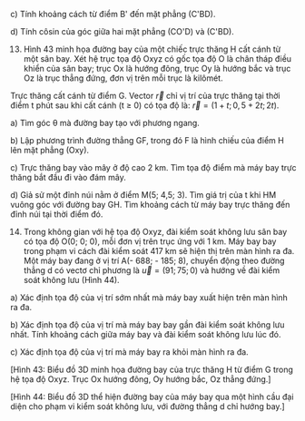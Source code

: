 c) Tính khoảng cách từ điểm B' đến mặt phẳng (C'BD).

d) Tính côsin của góc giữa hai mặt phẳng (CO'D) và (C'BD).

13. Hình 43 minh họa đường bay của một chiếc trực thăng H cất cánh từ một sân bay. Xét hệ trục tọa độ Oxyz có gốc tọa độ O là chân tháp điều khiển của sân bay; trục Ox là hướng đông, trục Oy là hướng bắc và trục Oz là trục thẳng đứng, đơn vị trên mỗi trục là kilômét.

Trực thăng cất cánh từ điểm G.
Vector $\vec{r}$ chỉ vị trí của trực thăng tại thời điểm t phút sau khi cất cánh (t ≥ 0) có tọa độ là: $\vec{r} = (1 + t; 0,5 + 2t; 2t)$.

a) Tìm góc θ mà đường bay tạo với phương ngang.

b) Lập phương trình đường thẳng GF, trong đó F là hình chiếu của điểm H lên mặt phẳng (Oxy).

c) Trực thăng bay vào mây ở độ cao 2 km. Tìm tọa độ điểm mà máy bay trực thăng bắt đầu đi vào đám mây.

d) Giả sử một đỉnh núi nằm ở điểm M(5; 4,5; 3). Tìm giá trị của t khi HM vuông góc với đường bay GH. Tìm khoảng cách từ máy bay trực thăng đến đỉnh núi tại thời điểm đó.

14. Trong không gian với hệ tọa độ Oxyz, đài kiểm soát không lưu sân bay có tọa độ O(0; 0; 0), mỗi đơn vị trên trục ứng với 1 km. Máy bay bay trong phạm vi cách đài kiểm soát 417 km sẽ hiện thị trên màn hình ra đa. Một máy bay đang ở vị trí A(- 688; - 185; 8), chuyển động theo đường thẳng d có vectơ chỉ phương là $\vec{u} = (91; 75; 0)$ và hướng về đài kiểm soát không lưu (Hình 44).

a) Xác định tọa độ của vị trí sớm nhất mà máy bay xuất hiện trên màn hình ra đa.

b) Xác định tọa độ của vị trí mà máy bay bay gần đài kiểm soát không lưu nhất. Tính khoảng cách giữa máy bay và đài kiểm soát không lưu lúc đó.

c) Xác định tọa độ của vị trí mà máy bay ra khỏi màn hình ra đa.

[Hình 43: Biểu đồ 3D minh họa đường bay của trực thăng H từ điểm G trong hệ tọa độ Oxyz. Trục Ox hướng đông, Oy hướng bắc, Oz thẳng đứng.]

[Hình 44: Biểu đồ 3D thể hiện đường bay của máy bay qua một hình cầu đại diện cho phạm vi kiểm soát không lưu, với đường thẳng d chỉ hướng bay.]